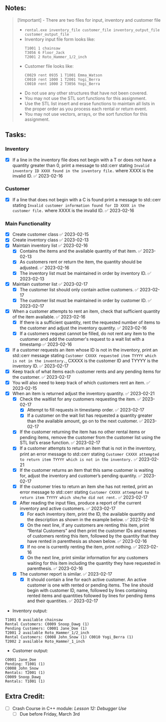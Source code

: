 ## Notes:
> [!important] - There are two files for input, inventory and customer file 
> - `rental.exe inventory_file customer_file inventory_output_file customer_output_file`
> - Inventory input file form looks like:
>   ```
>   T1001 1 chainsaw 
>   T3056 6 Floor_Jack
>   T2001 2 Roto_Hammer_1/2_inch
>   ```
> - Customer file looks like:
>   ```
>   C0029 rent 0935 1 T1001 Emma_Watson 
>   C0010 rent 1000 1 T2001 Yogi_Berra
>   C0010 rent 1000 2 T3056 Yogi_Berra
>   ```
> - Do not use any other structures that have not been covered.
> - You may not use the STL sort functions for this assignment.
> - Use the STL list insert and erase functions to maintain all lists in the proper order as you process each rental or return event.
> - You may not use vectors, arrays, or the sort function for this assignment.

## Tasks:
### Inventory
- [x] If a line in the inventory file does not begin with a T or does not have a quantity greater than 0, print a message to std::cerr stating `Invalid inventory ID XXXX found in the inventory file.` where XXXX is the invalid ID. ✅ 2023-02-16
### Customer
- [x] If a line that does not begin with a C is found print a message to std::cerr stating `Invalid customer information found for ID XXXX in the customer file.` where XXXX is the invalid ID. ✅ 2023-02-16
### Main Functionality
- [x] Create customer class ✅ 2023-02-15
- [x] Create inventory class ✅ 2023-02-13
- [x] Maintain inventory list ✅ 2023-02-16
	- [x] Contains the items and the available quantity of that item. ✅ 2023-02-13
	- [x] As customers rent or return the item, the quantity should be adjusted. ✅ 2023-02-16
	- [x] The inventory list must be maintained in order by inventory ID. ✅ 2023-02-13
- [x] Maintain customer list ✅ 2023-02-17
	- [x] The customer list should only contain active customers. ✅ 2023-02-17
	- [x] The customer list must be maintained in order by customer ID. ✅ 2023-02-17
- [x] When a customer attempts to rent an item, check that sufficient quantity of the item available. ✅ 2023-02-16
	- [x] If there is a sufficient quantity, rent the requested number of items to the customer and adjust the inventory quantity. ✅ 2023-02-16
	- [x] If a customers request cannot be filled, do not rent any item to the customer and add the customer's request to a wait list with a timestamp ✅ 2023-02-16
- [x] If a customer requests an item whose ID is not in the inventory, print an std::cerr message stating `Customer CXXXX requested item TYYYY which is not in the inventory.`, CXXXX is the customer ID and TYYYY is the inventory ID. ✅ 2023-02-17
- [x] Keep track of what items each customer rents and any pending items for the customer. ✅ 2023-02-17
- [x] You will also need to keep track of which customers rent an item. ✅ 2023-02-15
- [x] When an item is returned adjust the inventory quantity. ✅ 2023-02-21
	- [x] Check the waitlist for any customers requesting the item. ✅ 2023-02-17
		- [x] Attempt to fill requests in timestamp order. ✅ 2023-02-17
		- [x] If a customer on the wait list has requested a quantity greater than the available amount, go on to the next customer. ✅ 2023-02-17
	- [x] If the customer returning the item has no other rental items or pending items, remove the customer from the customer list using the STL list’s erase function. ✅ 2023-02-17
	- [x] If a customer attempts to return an item that is not in the inventory, print an error message to std::cerr stating `Customer CXXXX attempted to return item TYYYY which is not in the inventory.` ✅ 2023-02-21
	- [x] If the customer returns an item that this same customer is waiting for, adjust the inventory and customer’s pending quantity. ✅ 2023-02-17
	- [x] If the customer tries to return an item she has not rented, print an error message to std::cerr stating `Customer CXXXX attempted to return item TYYYY which she/he did not rent.` ✅ 2023-02-17
	- [x] After reading the input files, produce a report of the current inventory and active customers. ✅ 2023-02-17
		- [x] For each inventory item, print the ID, the available quantity and the description as shown in the example below. ✅ 2023-02-16
		- [x] On the next line, if any customers are renting this item, print “Rental Customers” and then print the customer IDs and names of customers renting this item, followed by the quantity that they have rented in parenthesis as shown below. ✅ 2023-02-16
		- [x] If no one is currently renting the item, print nothing. ✅ 2023-02-16
		- [x] On the next line, print similar information for any customers waiting for this item including the quantity they have requested in parenthesis. ✅ 2023-02-16
	- [x] The customer report is similar. ✅ 2023-02-17
		- [x] It should contain a line for each active customer. An active customer is one with rented or pending items. The line should begin with customer ID, name, followed by lines containing rented items and quantities followed by lines for pending items and their quantities. ✅ 2023-02-17
- Inventory output:
```
T1001 0 available chainsaw 
Rental Customers: C0009 Snoop_Dawg (1) 
Pending Customers: C0001 Jane_Doe (1)
T2001 2 available Roto_Hammer_1/2_inch 
Rental Customers: C0008 John_Snow (1) C0010 Yogi_Berra (1)
T2002 2 available Roto_Hammer_1_inch
```
- Customer output:
```
C0001 Jane_Doe 
Pending: T1001 (1)
C0008 John_Snow 
Rentals: T2001 (1)
C0009 Snoop_Dawg
Rentals: T1001 (1)
```

## Extra Credit:
- [ ] Crash Course in C++ module: *Lesson 12: Debugger Use*
	- [ ] Due before Friday, March 3rd